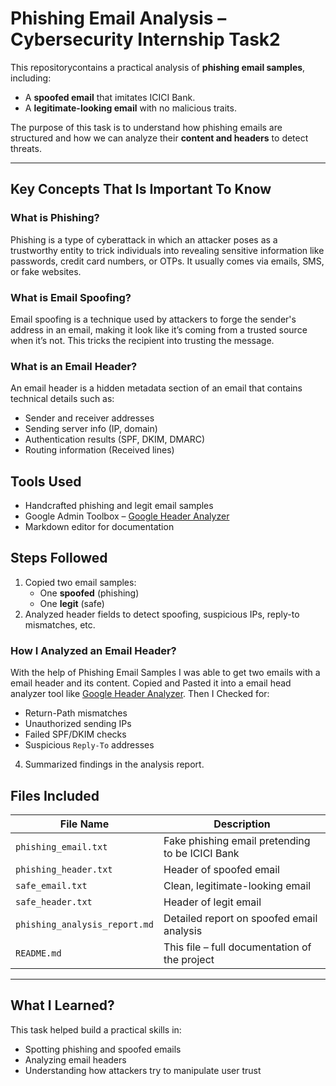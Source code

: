 # Phishing Email Analysis – Cybersecurity Internship Task2

This repositorycontains a practical analysis of **phishing email samples**, including:
- A **spoofed email** that imitates ICICI Bank.
- A **legitimate-looking email** with no malicious traits.

The purpose of this task is to understand how phishing emails are structured and how we can analyze their **content and headers** to detect threats.

---

## Key Concepts That Is Important To Know

### What is Phishing?
Phishing is a type of cyberattack in which an attacker poses as a trustworthy entity to trick individuals into revealing sensitive information like passwords, credit card numbers, or OTPs. It usually comes via emails, SMS, or fake websites.

### What is Email Spoofing?
Email spoofing is a technique used by attackers to forge the sender's address in an email, making it look like it’s coming from a trusted source when it’s not. This tricks the recipient into trusting the message.

### What is an Email Header?
An email header is a hidden metadata section of an email that contains technical details such as:
- Sender and receiver addresses
- Sending server info (IP, domain)
- Authentication results (SPF, DKIM, DMARC)
- Routing information (Received lines)

## Tools Used

- Handcrafted phishing and legit email samples
- Google Admin Toolbox – [Google Header Analyzer](https://toolbox.googleapps.com/apps/messageheader/)
- Markdown editor for documentation

## Steps Followed

1. Copied two email samples:
   - One **spoofed** (phishing)
   - One **legit** (safe)
3. Analyzed header fields to detect spoofing, suspicious IPs, reply-to mismatches, etc.

### How I Analyzed an Email Header?
With the help of Phishing Email Samples I was able to get two emails with a email header and its content. Copied and Pasted it into a email head analyzer tool like [Google Header Analyzer](https://toolbox.googleapps.com/apps/messageheader/). 
Then I Checked for:
   - Return-Path mismatches
   - Unauthorized sending IPs
   - Failed SPF/DKIM checks
   - Suspicious `Reply-To` addresses

4. Summarized findings in the analysis report.

## Files Included

| File Name | Description |
|-----------|-------------|
| `phishing_email.txt` | Fake phishing email pretending to be ICICI Bank |
| `phishing_header.txt` | Header of spoofed email |
| `safe_email.txt` | Clean, legitimate-looking email |
| `safe_header.txt` | Header of legit email |
| `phishing_analysis_report.md` | Detailed report on spoofed email analysis |
| `README.md` | This file – full documentation of the project |

---

## What I Learned?

This task helped build a practical skills in:
- Spotting phishing and spoofed emails
- Analyzing email headers
- Understanding how attackers try to manipulate user trust


